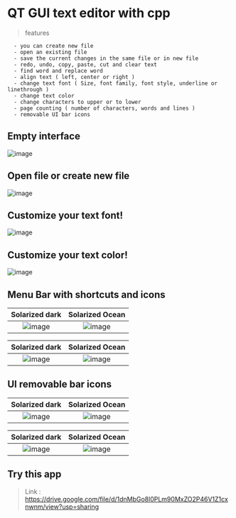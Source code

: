 # QT GUI text editor with cpp

> features
```
  - you can create new file
  - open an existing file
  - save the current changes in the same file or in new file
  - redo, undo, copy, paste, cut and clear text
  - find word and replace word
  - align text ( left, center or right )
  - change text font ( Size, font family, font style, underline or linethrough )
  - change text color
  - change characters to upper or to lower
  - page counting ( number of characters, words and lines )
  - removable UI bar icons
```

## Empty interface
![image](https://user-images.githubusercontent.com/101745968/173705992-c0d08f1d-1105-4047-80b1-84de3b7f51a5.png)

## Open file or create new file
![image](https://user-images.githubusercontent.com/101745968/173706091-767760aa-2d9f-4d94-82ec-ea48c4ce4317.png)

## Customize your text font!
![image](https://user-images.githubusercontent.com/101745968/173706189-6ae97a74-7670-437a-b3df-b58538f73905.png)

## Customize your text color!
![image](https://user-images.githubusercontent.com/101745968/173706250-fcc9e5b7-7e65-4e22-9973-e31110c92ef2.png)

## Menu Bar with shortcuts and icons

 Solarized dark             |  Solarized Ocean
:-------------------------:|:-------------------------:
![image](https://user-images.githubusercontent.com/101745968/173706336-b2f4c1f1-7710-47d2-9646-f455ff3d7ffd.png)  |  ![image](https://user-images.githubusercontent.com/101745968/173706367-ac0b95f8-aa36-4794-b2a2-e6bd934789b6.png)
 
 Solarized dark             |  Solarized Ocean
:-------------------------:|:-------------------------:
![image](https://user-images.githubusercontent.com/101745968/173706412-cec745ac-87bc-46ab-ad96-953a91408bad.png) | ![image](https://user-images.githubusercontent.com/101745968/173706429-b895fab0-a40e-4d60-9e37-6f1177c5cf0a.png)

## UI removable bar icons

 Solarized dark             |  Solarized Ocean
:-------------------------:|:-------------------------:
![image](https://user-images.githubusercontent.com/101745968/173706470-078a164c-014b-44ea-b5cd-2b7aeb2311d3.png) | ![image](https://user-images.githubusercontent.com/101745968/173706492-966d49ee-4ceb-44a9-a029-9dd75d9baa82.png)

 Solarized dark             |  Solarized Ocean
:-------------------------:|:-------------------------:
![image](https://user-images.githubusercontent.com/101745968/173706516-d86e8c30-1dfa-445b-bd33-1c967b666887.png) | ![image](https://user-images.githubusercontent.com/101745968/173706568-c4c7190c-7b00-4974-8970-8cca30ad8a28.png)

## Try this app
> Link : https://drive.google.com/file/d/1dnMbGo8l0PLm90MxZO2P46V1Z1cxnwnm/view?usp=sharing
